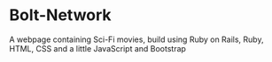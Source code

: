 # Bolt-Network
A webpage containing Sci-Fi movies, build using Ruby on Rails, Ruby, HTML, CSS and a little JavaScript and Bootstrap
